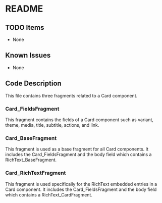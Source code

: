 # README

## TODO Items
- None

## Known Issues
- None

## Code Description
This file contains three fragments related to a Card component. 

### Card_FieldsFragment
This fragment contains the fields of a Card component such as variant, theme, media, title, subtitle, actions, and link.

### Card_BaseFragment
This fragment is used as a base fragment for all Card components. It includes the Card_FieldsFragment and the body field which contains a RichText_BaseFragment.

### Card_RichTextFragment
This fragment is used specifically for the RichText embedded entries in a Card component. It includes the Card_FieldsFragment and the body field which contains a RichText_CardFragment.